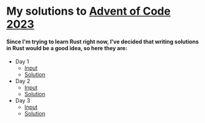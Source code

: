 # My solutions to [Advent of Code 2023](https://adventofcode.com/2023)
#### Since I'm trying to learn Rust right now, I've decided that writing solutions in Rust would be a good idea, so here they are:
- Day 1
  - [Input](https://github.com/MaxIvanyshen/Advent-Of-Code-2023/blob/master/day1/input)
  - [Solution](https://github.com/MaxIvanyshen/Advent-Of-Code-2023/blob/master/day1/src/main.rs)
- Day 2
  - [Input](https://github.com/MaxIvanyshen/Advent-Of-Code-2023/blob/master/day2/input)
  - [Solution](https://github.com/MaxIvanyshen/Advent-Of-Code-2023/blob/master/day2/src/main.rs)
- Day 3
  - [Input](https://github.com/MaxIvanyshen/Advent-Of-Code-2023/blob/master/day3/input)
  - [Solution](https://github.com/MaxIvanyshen/Advent-Of-Code-2023/blob/master/day3/src/main.rs)
